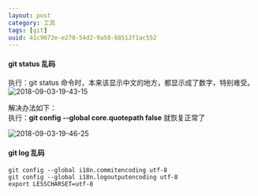 ```yaml
---
layout: post
category: 工具
tags: [git]
uuid: 41c9072e-e270-54d2-9a58-88512f1ac552
---
```



#### git status 乱码
执行：git status 命令时，本来该显示中文的地方，都显示成了数字，特别难受。 
![2018-09-03-19-43-15](http://qiniu.blog.sslfer.com/2018-09-03-19-43-15.png) 

解决办法如下：  
执行：**git config \-\-global core.quotepath false** 就恢复正常了

![2018-09-03-19-46-25](http://qiniu.blog.sslfer.com/2018-09-03-19-46-25.png)

#### git log 乱码
```shell
git config --global i18n.commitencoding utf-8
git config --global i18n.logoutputencoding utf-8
export LESSCHARSET=utf-8
```